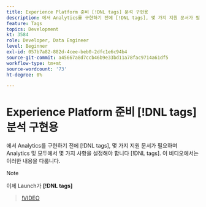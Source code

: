 ```yaml
---
title: Experience Platform 준비 [!DNL tags] 분석 구현용
description: 에서 Analytics를 구현하기 전에 [!DNL tags], 몇 가지 지원 문서가 필요하며 Analytics 및 모두에서 몇 가지 사항을 설정해야 합니다 [!DNL tags]. 이 비디오에서는 이러한 내용을 다룹니다.
feature: Tags
topics: Development
kt: 3584
role: Developer, Data Engineer
level: Beginner
exl-id: 057b7a82-882d-4cee-beb0-2dfc1e6c94b4
source-git-commit: a45667a8d7ccb46b9e33bd11a78fac9714a61df5
workflow-type: tm+mt
source-wordcount: '73'
ht-degree: 0%

---
```


# Experience Platform 준비 [!DNL tags] 분석 구현용

에서 Analytics를 구현하기 전에 [!DNL tags], 몇 가지 지원 문서가 필요하며 Analytics 및 모두에서 몇 가지 사항을 설정해야 합니다 [!DNL tags]. 이 비디오에서는 이러한 내용을 다룹니다.

>[!NOTE]
>
> 이제 Launch가 **[!DNL tags]**

>[!VIDEO](https://video.tv.adobe.com/v/28752/?quality=12&learn=on)
